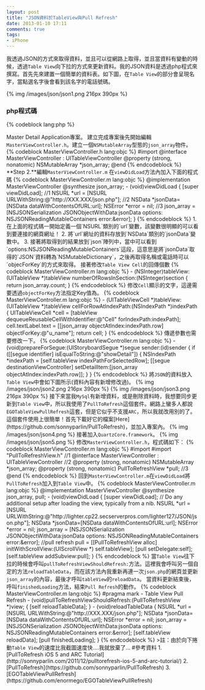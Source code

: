 ```yaml
---
layout: post
title: "JSON資料於TableView與Pull Refresh"
date: 2013-01-10 17:11
comments: true
tags: 
- iPhone
---
```


我透過JSON的方式來取得資料，並且可以從網路上取得，並且當資料有變動的時候，透過`Table View`向下拉的方式來更新資料。我的JSON資料是透過php程式來撰寫。首先先來建置一個簡單的資料表。如下圖，在`Table View`的部分會呈現名字，當點選名字後會看到該名字的電話號碼。

{% img /images/json/json1.png 216px 390px %}

<!-- more -->

### php程式碼

{% codeblock lang:php %}
<?php
include('db.php');
$query = mysql_query('SELECT * FROM user');
$json_data = array();
while($row = mysql_fetch_assoc($query)) {
  $json_data[] = $row;
}
echo json_encode($json_data);
{% endcodeblock %}

**Step 1.**建立<code>Master Detail Application</code>專案。

建立完成專案後先開始編輯<code>MasterViewController.h</code>。建立一個<code>NSMutableArray</code>型態的<code>json_array</code>物件。

{% codeblock MasterViewController.h lang:objc %}
#import <UIKit/UIKit.h>
@interface MasterViewController : UITableViewController
@property (strong, nonatomic) NSMutableArray *json_array;
@end
{% endcodeblock %}

**Step 2.**編輯<code>MasterViewController.m</code>

在<code>viewDidLoad</code>方法內加入下面的程式碼

{% codeblock MasterViewController.m lang:objc %}
@implementation MasterViewController
@synthesize json_array;
- (void)viewDidLoad
{
    [super viewDidLoad];
    //1
     NSURL *url = [NSURL
                  URLWithString:@"http://XXX.XXX/json.php"];
    //2
    NSData *jsonData=[NSData dataWithContentsOfURL:url];
    NSError *error = nil;
    
    //3
    json_array = [NSJSONSerialization JSONObjectWithData:jsonData options:
            NSJSONReadingMutableContainers error:&error];
}
{% endcodeblock %}

1. 在上面的程式碼一開始定義一個`NSURL`類別的`url`變數，該變數很明顯的可以看到要連接的網頁網址！
2. 將`url`網址的資料存放到`NSData`類別的`jsonData`變數中。
3. 接著將取得到的結果放到`json`陣列中，當中可以看到`options:NSJSONReadingMutableContainers`這段，這意思是將`jsonData`取得的`JSON`資料轉為`NSMutableDictionary`，之後再取得名稱或電話時可以`objecForKey`的方式來取得。

接著修改<code>Table View Cell</code>的回傳個數

{% codeblock MasterViewController.m lang:objc %}
- (NSInteger)tableView:(UITableView *)tableView numberOfRowsInSection:(NSInteger)section
{
    return json_array.count;
}
{% endcodeblock %}

修改<code>Cell</code>顯示的文字，這邊需要透過<code>objectForKey</code>方法指定Key值為。

{% codeblock MasterViewController.m lang:objc %}
- (UITableViewCell *)tableView:(UITableView *)tableView cellForRowAtIndexPath:(NSIndexPath *)indexPath
{
    UITableViewCell *cell = [tableView dequeueReusableCellWithIdentifier:@"Cell" forIndexPath:indexPath];
    cell.textLabel.text = [[json_array objectAtIndex:indexPath.row] objectForKey:@"u_name"];
    return cell;
}
{% endcodeblock %}

傳遞參數也需要修改一下。
{% codeblock MasterViewController.m lang:objc %}
- (void)prepareForSegue:(UIStoryboardSegue *)segue sender:(id)sender
{
    if ([[segue identifier] isEqualToString:@"showDetail"]) {
        NSIndexPath *indexPath = [self.tableView indexPathForSelectedRow];
        [[segue destinationViewController] setDetailItem:[json_array
                                                          objectAtIndex:indexPath.row]];
    }
}
{% endcodeblock %}

將<code>JSON</code>的資料放入<code>Table View</code>中會如下圖所示(資料內容有新增修改過)。

{% img /images/json/json2.png 216px 390px %}
{% img /images/json/json3.png 216px 390px %}

接下來當我<code>MySql</code>有新增資料，或是刪除資料時，我想要同步更新到<code>Table View</code>中，所以我使用了<code>PullToRefresh</code>這個套件。網路上蠻多人都說<code>EGOTableViewPullRefresh</code>這套，但是它似乎不支援<code>ARC</code>，所以我就改用別的了。

這個套件使用上很簡單！首先下載好它的檔案[Here](https://github.com/sonnyparlin/PullToRefresh)，並加入專案內。

{% img /images/json/json4.png %}

接著加入<code>QuartzCore.framework</code>。

{% img /images/json/json5.png %}

修改<code>MasterViewController.h</code>，程式碼如下：
{% codeblock MasterViewController.m lang:objc %}
#import <UIKit/UIKit.h>
#import "PullToRefreshView.h" //1

@interface MasterViewController : UITableViewController<PullToRefreshViewDelegate> //2
@property (strong, nonatomic) NSMutableArray *json_array;
@property (strong, nonatomic) PullToRefreshView *pull; //3
@end
{% endcodeblock %}

回到<code>MasterViewController.m</code>在<code>viewDidLoad</code>將<code>PullToRefresh</code>加入到<code>Table View</code>中。
{% codeblock MasterViewController.m lang:objc %}
@implementation MasterViewController
@synthesize json_array, pull;
- (void)viewDidLoad
{
    [super viewDidLoad];
	// Do any additional setup after loading the view, typically from a nib.
    NSURL *url = [NSURL
                  URLWithString:@"http://lighter.cp22.secserverpros.com/lighter127/JSON/json.php"];
    NSData *jsonData=[NSData dataWithContentsOfURL:url];
    NSError *error = nil;
    json_array = [NSJSONSerialization JSONObjectWithData:jsonData options:
            NSJSONReadingMutableContainers error:&error];

    //pull refresh
    pull = [[PullToRefreshView alloc] initWithScrollView:(UIScrollView *) self.tableView];
    [pull setDelegate:self];
    [self.tableView addSubview:pull];
}
{% endcodeblock %}

當<code>Table View</code>往下拉的時候會呼叫<code>pullToRefreshViewShouldRefresh:</code>方法。這裡我會呼叫另一個自定的方法<code>reloadTableData</code>，而在該方法內我重新再連一次<code>json.php</code>的網頁並更新<code>json_array</code>的內容，最後才呼叫<code>tableView</code>的<code>reloadData</code>。

當資料更新結束後，呼叫<code>finishedLoading</code>方法，結束<code>Pull Refresh</code>的動作。

{% codeblock MasterViewController.m lang:objc %}
#pragma mark - Table View Pull Refresh

- (void)pullToRefreshViewShouldRefresh:(PullToRefreshView *)view;
{
    [self reloadTableData];
}

- (void)reloadTableData
{
    NSURL *url = [NSURL
                  URLWithString:@"http://XXX.XXX/json.php"];
    NSData *jsonData=[NSData dataWithContentsOfURL:url];
    NSError *error = nil;
    json_array = [NSJSONSerialization JSONObjectWithData:jsonData options:
                  NSJSONReadingMutableContainers error:&error];
    [self.tableView reloadData];
    [pull finishedLoading];
}
{% endcodeblock %}

>註：由於向下捲動<code>Table View</code>的速度比我截圖速度快....我就放棄了...

#參考資料
1. [PullToRefresh iOS 5 and ARC Tutorial](http://sonnyparlin.com/2011/12/pulltorefresh-ios-5-and-arc-tutorial/)
2. [PullToRefresh](https://github.com/sonnyparlin/PullToRefresh)
3. [EGOTableViewPullRefresh](https://github.com/enormego/EGOTableViewPullRefresh)